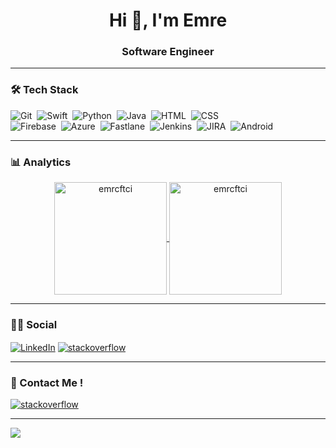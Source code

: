 <h1 align="center">Hi 👋, I'm Emre</h1>
<h3 align="center">Software Engineer</h3>

<hr class="dotted">

### 🛠 Tech Stack
![Git](https://img.shields.io/badge/-Git-05122A?style=for-the-badge&logo=git)&nbsp;
![Swift](https://img.shields.io/badge/Swift-05122A?style=for-the-badge&logo=swift)&nbsp;
![Python](https://img.shields.io/badge/python-05122A?style=for-the-badge&logo=python)&nbsp;
![Java](https://img.shields.io/badge/java-05122A?style=for-the-badge&logo=java)&nbsp;
![HTML](https://img.shields.io/badge/-HTML-05122A?style=for-the-badge&logo=HTML5&logoColor=E34F26)&nbsp;
![CSS](https://img.shields.io/badge/-CSS-05122A?style=for-the-badge&logo=CSS3&logoColor=239120)&nbsp;   
![Firebase](https://img.shields.io/badge/firebase-05122A?style=for-the-badge&logo=firebase&logoColor=yellow)&nbsp;
![Azure](https://img.shields.io/badge/-azure-05122A?style=for-the-badge&logo=microsoft)&nbsp;
![Fastlane](https://img.shields.io/badge/-fastlane-05122A?style=for-the-badge&logo=fastlane)&nbsp;
![Jenkins](https://img.shields.io/badge/-jenkins-05122A?style=for-the-badge&logo=jenkins)&nbsp;
![JIRA](https://img.shields.io/badge/-jira-05122A?style=for-the-badge&logo=jira)&nbsp;
![Android](https://img.shields.io/badge/-android-05122A?style=for-the-badge&logo=android)&nbsp;

<hr class="dotted">

### 📊 Analytics
<p align="center">
<a href="https://github.com/emrcftci">
  <img height="180em" align="center" src="https://github-readme-stats.vercel.app/api?username=emrcftci&show_icons=true&locale=en&theme=algolia&include_all_commits=true&count_private=true" alt="emrcftci"/>
  <img height="180em" align="center" src="https://github-readme-stats.vercel.app/api/top-langs?username=emrcftci&show_icons=true&locale=en&layout=compact&theme=algolia" alt="emrcftci"/>
</a>
</p>

<hr class="dotted">

### 🤝🏻 Social

<a href="https://www.linkedin.com/in/emreciftci-profile/" target="blank"><img align="center" src="https://img.shields.io/badge/LinkedIn-0077B5?style=for-the-badge&logo=linkedin&logoColor=white" alt="LinkedIn" /></a>
<a href="https://stackoverflow.com/users/story/7512091" target="blank"><img align="center" src="https://img.shields.io/badge/Stack_Overflow-FE7A16?style=for-the-badge&logo=stack-overflow&logoColor=white" alt="stackoverflow" /></a>

<hr class="dotted">

### 📩 Contact Me ! 

<a href="mailto:emreciftci541@gmail.com" target="blank"><img align="center" src="https://img.shields.io/badge/Gmail-D14836?style=for-the-badge&logo=gmail&logoColor=white" alt="stackoverflow" /></a>

<hr class="dotted">

![](https://komarev.com/ghpvc/?username=emrcftci&style=for-the-badge)